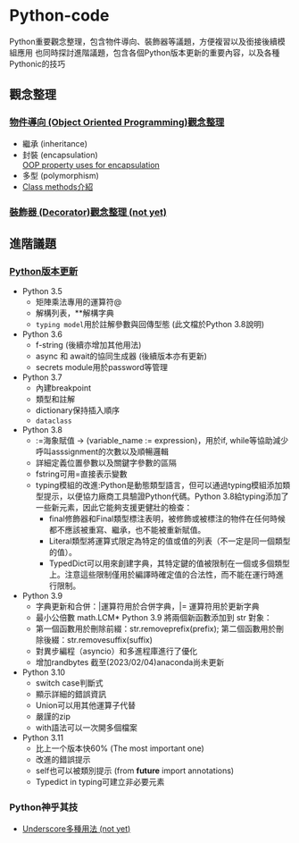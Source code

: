 # Python-code
Python重要觀念整理，包含物件導向、裝飾器等議題，方便複習以及銜接後續模組應用
也同時探討進階議題，包含各個Python版本更新的重要內容，以及各種Pythonic的技巧
## 觀念整理
### [物件導向 (Object Oriented Programming)觀念整理](OOP/OOP_concepts_Python.ipynb)
* 繼承 (inheritance)
* 封裝 (encapsulation)  
  [OOP property uses for encapsulation](OOP/OOP_property.ipynb)
* 多型 (polymorphism)
* [Class methods介紹](OOP/OPP_class_methods.ipynb)

### [裝飾器 (Decorator)觀念整理 (not yet)](Decorator.ipynb)

## 進階議題 
### [Python版本更新](Advanced-issues/Add_new_features.ipynb)
* Python 3.5
  * 矩陣乘法專用的運算符@
  * 解構列表，\**解構字典
  * `typing model`用於註解參數與回傳型態 (此文檔於Python 3.8說明)
* Python 3.6
  * f-string (後續亦增加其他用法)
  * async 和 await的協同生成器 (後續版本亦有更新)
  * secrets module用於password等管理
* Python 3.7
  * 內建breakpoint
  * 類型和註解
  * dictionary保持插入順序
  * `dataclass`
* Python 3.8
  * :=海象賦值 → (variable_name := expression)，用於if, while等協助減少呼叫asssignment的次數以及順暢邏輯
  * 詳細定義位置參數以及關鍵字參數的區隔
  * fstring可用=直接表示變數
  * typing模組的改進:Python是動態類型語言，但可以通過typing模組添加類型提示，以便協力廠商工具驗證Python代碼。Python 3.8給typing添加了一些新元素，因此它能夠支援更健壯的檢查：
    * final修飾器和Final類型標注表明，被修飾或被標注的物件在任何時候都不應該被重寫、繼承，也不能被重新賦值。
    * Literal類型將運算式限定為特定的值或值的列表（不一定是同一個類型的值）。
    * TypedDict可以用來創建字典，其特定鍵的值被限制在一個或多個類型上。注意這些限制僅用於編譯時確定值的合法性，而不能在運行時進行限制。
* Python 3.9
  * 字典更新和合併：|運算符用於合併字典，|= 運算符用於更新字典
  * 最小公倍數 math.LCM* Python 3.9 將兩個新函數添加到 str 對象：
  * 第一個函數用於刪除前綴：str.removeprefix(prefix); 第二個函數用於刪除後綴：str.removesuffix(suffix)
  * 對異步編程（asyncio）和多進程庫進行了優化
  * 增加randbytes
截至(2023/02/04)anaconda尚未更新
* Python 3.10
  * switch case判斷式
  * 顯示詳細的錯誤資訊
  * Union可以用其他運算子代替
  * 嚴謹的zip
  * with語法可以一次開多個檔案
* Python 3.11
  * 比上一个版本快60% (The most important one)
  * 改進的錯誤提示
  * self也可以被類別提示 (from __future__ import annotations)
  * Typedict in typing可建立非必要元素

### Python神乎其技
* [Underscore多種用法 (not yet)]()
